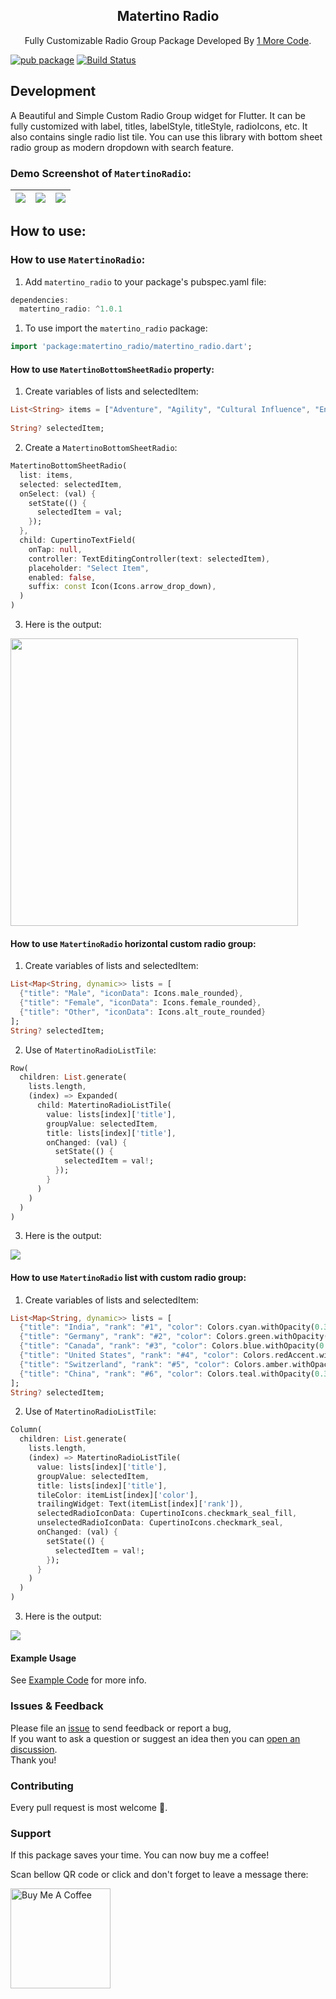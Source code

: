 <h2 align="center">Matertino Radio</h1>

<p align="center">
Fully Customizable Radio Group Package Developed By <a href="https://1morecode.com">1 More Code</a>.
</p>

[![pub package](https://img.shields.io/badge/pub-v1.0.4-blue)](https://pub.dev/packages/matertino_radio) [![Build Status](https://img.shields.io/badge/publisher-1morecode.com-lightgrey)](https://1morecode.com)

## Development

A Beautiful and Simple Custom Radio Group widget for Flutter. It can be fully customized with label, titles, labelStyle, titleStyle, radioIcons, etc. It also contains single radio list tile. You can use this library with bottom sheet radio group as modern dropdown with search feature.

### Demo Screenshot of `MatertinoRadio`:

| ![](https://github.com/1morecode/matertino_radio/assets/57178146/b7eaff6e-a665-4735-82dd-972a248ec0ce)  | ![](https://github.com/1morecode/matertino_radio/assets/57178146/173db5e4-9fc4-4103-a196-f7106e2d1a10) | ![](https://github.com/1morecode/matertino_radio/assets/57178146/3ae71a90-4862-4dbf-8506-ea9fd986ea97) |
|:---:|:---:|:---:|

## How to use:

### How to use `MatertinoRadio`:

1. Add `matertino_radio` to your package's pubspec.yaml file:
```dart
dependencies:
  matertino_radio: ^1.0.1
```

1. To use import the `matertino_radio` package:
```dart
import 'package:matertino_radio/matertino_radio.dart';
```

#### How to use `MatertinoBottomSheetRadio` property:

1. Create variables of lists and selectedItem:
```dart
List<String> items = ["Adventure", "Agility", "Cultural Influence", "Entrepreneurship", "Heritage", "Movers", "Open for Business", "Power", "Quality of Life", "Social Purpose"];
  
String? selectedItem;
```
2. Create a `MatertinoBottomSheetRadio`:
```dart
MatertinoBottomSheetRadio(
  list: items,
  selected: selectedItem,
  onSelect: (val) {
    setState(() {
      selectedItem = val;
    });
  },
  child: CupertinoTextField(
    onTap: null,
    controller: TextEditingController(text: selectedItem),
    placeholder: "Select Item",
    enabled: false,
    suffix: const Icon(Icons.arrow_drop_down),
  )
)
```
3. Here is the output:
<p>
<img src="https://github.com/1morecode/matertino_radio/assets/57178146/b7eaff6e-a665-4735-82dd-972a248ec0ce" height="460">
</p>

#### How to use `MatertinoRadio` horizontal custom radio group:

1. Create variables of lists and selectedItem:
```dart
List<Map<String, dynamic>> lists = [
  {"title": "Male", "iconData": Icons.male_rounded},
  {"title": "Female", "iconData": Icons.female_rounded},
  {"title": "Other", "iconData": Icons.alt_route_rounded}
];
String? selectedItem;
```
2. Use of `MatertinoRadioListTile`:
```dart
Row(
  children: List.generate(
    lists.length, 
    (index) => Expanded(
      child: MatertinoRadioListTile(
        value: lists[index]['title'],
        groupValue: selectedItem,
        title: lists[index]['title'],
        onChanged: (val) {
          setState(() {
            selectedItem = val!;
          });
        }
      )
    )
  )
)
```
3. Here is the output:
<p>
<img src="https://github.com/1morecode/matertino_radio/assets/57178146/173db5e4-9fc4-4103-a196-f7106e2d1a10">
</p>

#### How to use `MatertinoRadio` list with custom radio group:

1. Create variables of lists and selectedItem:
```dart
List<Map<String, dynamic>> lists = [
  {"title": "India", "rank": "#1", "color": Colors.cyan.withOpacity(0.3)},
  {"title": "Germany", "rank": "#2", "color": Colors.green.withOpacity(0.3)},
  {"title": "Canada", "rank": "#3", "color": Colors.blue.withOpacity(0.3)},
  {"title": "United States", "rank": "#4", "color": Colors.redAccent.withOpacity(0.3)},
  {"title": "Switzerland", "rank": "#5", "color": Colors.amber.withOpacity(0.3)},
  {"title": "China", "rank": "#6", "color": Colors.teal.withOpacity(0.3)}
];
String? selectedItem;
```
2. Use of `MatertinoRadioListTile`:
```dart
Column(
  children: List.generate(
    lists.length,
    (index) => MatertinoRadioListTile(
      value: lists[index]['title'],
      groupValue: selectedItem,
      title: lists[index]['title'],
      tileColor: itemList[index]['color'],
      trailingWidget: Text(itemList[index]['rank']),
      selectedRadioIconData: CupertinoIcons.checkmark_seal_fill,
      unselectedRadioIconData: CupertinoIcons.checkmark_seal,
      onChanged: (val) {
        setState(() {
          selectedItem = val!;
        });
      }
    )
  )
)
```

3. Here is the output:
<p>
<img src="https://github.com/1morecode/matertino_radio/assets/57178146/3ae71a90-4862-4dbf-8506-ea9fd986ea97">
</p>

#### Example Usage

See [Example Code](example/lib/main.dart) for more info.

### Issues & Feedback

Please file an [issue](https://github.com/1morecode/matertino_radio/issues) to send feedback or report a bug,  
If you want to ask a question or suggest an idea then you can [open an discussion](https://github.com/1morecode/matertino_radio/discussions).  
Thank you!

### Contributing

Every pull request is most welcome 🤝.

### Support

If this package saves your time. You can now buy me a coffee! 

Scan bellow QR code or click and don't forget to leave a message there:

<a href="https://bmc.link/1morecode" target="_blank"><img src="https://github.com/1morecode/matertino_radio/assets/57178146/1995d3e2-b061-4655-81d5-df1d41d9bfb6" alt="Buy Me A Coffee" style="height: 160px !important" ></a>
